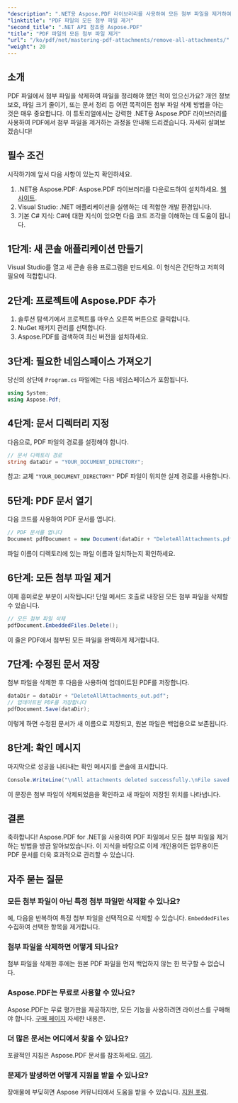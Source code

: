 ```yaml
---
"description": ".NET용 Aspose.PDF 라이브러리를 사용하여 모든 첨부 파일을 제거하여 PDF 문서를 효율적으로 정리하는 방법을 알아보세요. 이 단계별 튜토리얼에서는 설정부터 실행까지 모든 것을 다룹니다."
"linktitle": "PDF 파일의 모든 첨부 파일 제거"
"second_title": ".NET API 참조용 Aspose.PDF"
"title": "PDF 파일의 모든 첨부 파일 제거"
"url": "/ko/pdf/net/mastering-pdf-attachments/remove-all-attachments/"
"weight": 20
---
```


## 소개

PDF 파일에서 첨부 파일을 삭제하여 파일을 정리해야 했던 적이 있으신가요? 개인 정보 보호, 파일 크기 줄이기, 또는 문서 정리 등 어떤 목적이든 첨부 파일 삭제 방법을 아는 것은 매우 중요합니다. 이 튜토리얼에서는 강력한 .NET용 Aspose.PDF 라이브러리를 사용하여 PDF에서 첨부 파일을 제거하는 과정을 안내해 드리겠습니다. 자세히 살펴보겠습니다!

## 필수 조건

시작하기에 앞서 다음 사항이 있는지 확인하세요.

1. .NET용 Aspose.PDF: Aspose.PDF 라이브러리를 다운로드하여 설치하세요. [웹사이트](https://releases.aspose.com/pdf/net/).
2. Visual Studio: .NET 애플리케이션을 실행하는 데 적합한 개발 환경입니다.
3. 기본 C# 지식: C#에 대한 지식이 있으면 다음 코드 조각을 이해하는 데 도움이 됩니다.

## 1단계: 새 콘솔 애플리케이션 만들기

Visual Studio를 열고 새 콘솔 응용 프로그램을 만드세요. 이 형식은 간단하고 저희의 필요에 적합합니다.

## 2단계: 프로젝트에 Aspose.PDF 추가

1. 솔루션 탐색기에서 프로젝트를 마우스 오른쪽 버튼으로 클릭합니다.
2. NuGet 패키지 관리를 선택합니다.
3. Aspose.PDF를 검색하여 최신 버전을 설치하세요.

## 3단계: 필요한 네임스페이스 가져오기

당신의 상단에 `Program.cs` 파일에는 다음 네임스페이스가 포함됩니다.

```csharp
using System;
using Aspose.Pdf;
```

## 4단계: 문서 디렉터리 지정

다음으로, PDF 파일의 경로를 설정해야 합니다.

```csharp
// 문서 디렉토리 경로
string dataDir = "YOUR_DOCUMENT_DIRECTORY";
```

참고: 교체 `"YOUR_DOCUMENT_DIRECTORY"` PDF 파일이 위치한 실제 경로를 사용합니다.

## 5단계: PDF 문서 열기

다음 코드를 사용하여 PDF 문서를 엽니다.

```csharp
// PDF 문서를 엽니다
Document pdfDocument = new Document(dataDir + "DeleteAllAttachments.pdf");
```

파일 이름이 디렉토리에 있는 파일 이름과 일치하는지 확인하세요.

## 6단계: 모든 첨부 파일 제거

이제 흥미로운 부분이 시작됩니다! 단일 메서드 호출로 내장된 모든 첨부 파일을 삭제할 수 있습니다.

```csharp
// 모든 첨부 파일 삭제
pdfDocument.EmbeddedFiles.Delete();
```

이 줄은 PDF에서 첨부된 모든 파일을 완벽하게 제거합니다.

## 7단계: 수정된 문서 저장

첨부 파일을 삭제한 후 다음을 사용하여 업데이트된 PDF를 저장합니다.

```csharp
dataDir = dataDir + "DeleteAllAttachments_out.pdf";
// 업데이트된 PDF를 저장합니다
pdfDocument.Save(dataDir);
```

이렇게 하면 수정된 문서가 새 이름으로 저장되고, 원본 파일은 백업용으로 보존됩니다.

## 8단계: 확인 메시지

마지막으로 성공을 나타내는 확인 메시지를 콘솔에 표시합니다.

```csharp
Console.WriteLine("\nAll attachments deleted successfully.\nFile saved at " + dataDir);
```

이 문장은 첨부 파일이 삭제되었음을 확인하고 새 파일이 저장된 위치를 나타냅니다.

## 결론

축하합니다! Aspose.PDF for .NET을 사용하여 PDF 파일에서 모든 첨부 파일을 제거하는 방법을 방금 알아보았습니다. 이 지식을 바탕으로 이제 개인용이든 업무용이든 PDF 문서를 더욱 효과적으로 관리할 수 있습니다.

## 자주 묻는 질문

### 모든 첨부 파일이 아닌 특정 첨부 파일만 삭제할 수 있나요?
예, 다음을 반복하여 특정 첨부 파일을 선택적으로 삭제할 수 있습니다. `EmbeddedFiles` 수집하여 선택한 항목을 제거합니다.

### 첨부 파일을 삭제하면 어떻게 되나요?
첨부 파일을 삭제한 후에는 원본 PDF 파일을 먼저 백업하지 않는 한 복구할 수 없습니다.

### Aspose.PDF는 무료로 사용할 수 있나요?
Aspose.PDF는 무료 평가판을 제공하지만, 모든 기능을 사용하려면 라이선스를 구매해야 합니다. [구매 페이지](https://purchase.aspose.com/buy) 자세한 내용은.

### 더 많은 문서는 어디에서 찾을 수 있나요?
포괄적인 지침은 Aspose.PDF 문서를 참조하세요. [여기](https://reference.aspose.com/pdf/net/).

### 문제가 발생하면 어떻게 지원을 받을 수 있나요?
장애물에 부딪히면 Aspose 커뮤니티에서 도움을 받을 수 있습니다. [지원 포럼](https://forum.aspose.com/c/pdf/10).